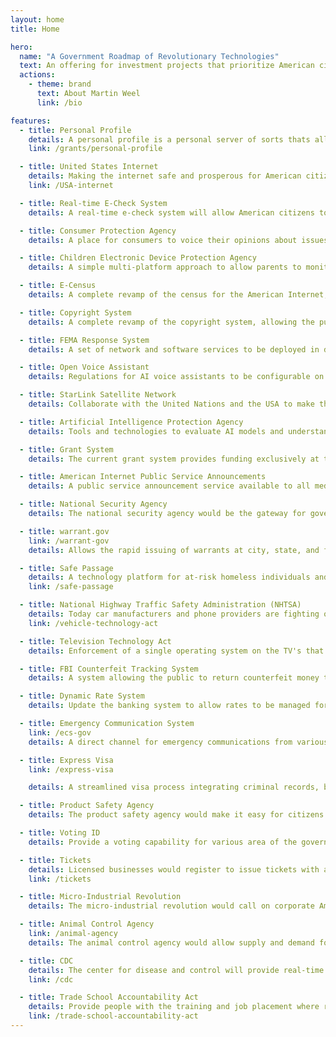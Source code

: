 ```yaml
---
layout: home
title: Home

hero:
  name: "A Government Roadmap of Revolutionary Technologies"
  text: An offering for investment projects that prioritize American citizens' safety and prosperity, while creating more accountability for the government and its citizens.
  actions:
    - theme: brand
      text: About Martin Weel
      link: /bio

features:
  - title: Personal Profile
    details: A personal profile is a personal server of sorts thats allows citizens to store information that is related to them.
    link: /grants/personal-profile

  - title: United States Internet
    details: Making the internet safe and prosperous for American citizens by providing a private domain system. Which includes licensing capabilities, revocation capabilities, government ID verification, and content filtering and security using Artificial Intelligence.
    link: /USA-internet

  - title: Real-time E-Check System
    details: A real-time e-check system will allow American citizens to transfer money electronically in real-time with no costs to each other. A jury system that allows judgement against buyers and sellers where domains can be fined and/or revoked for fraud.

  - title: Consumer Protection Agency
    details: A place for consumers to voice their opinions about issues that concern them at the federal, state, and city levels with government traceability to completion in the government and market place.  A "consumer" lobby of sorts.  Where would I voice my concern for the way receipts are printed, and propose a standard for that?

  - title: Children Electronic Device Protection Agency
    details: A simple multi-platform approach to allow parents to monitor and control their children's electronic devices across all devices with a single interface.

  - title: E-Census
    details: A complete revamp of the census for the American Internet, allowing various government agencies the ability to survey its constituents and provide resulting datasets to the public and for analysis.

  - title: Copyright System
    details: A complete revamp of the copyright system, allowing the public to submit works electronically, verify and protect copyrighted work using Artificial Intelligence.

  - title: FEMA Response System
    details: A set of network and software services to be deployed in disaster areas during emergencies, connecting, tracking and executing emergency responses.

  - title: Open Voice Assistant
    details: Regulations for AI voice assistants to be configurable on mobile phones and other environments, ensuring open access to various marketplace assistants.

  - title: StarLink Satellite Network
    details: Collaborate with the United Nations and the USA to make the StarLink Satellite system an FCC asset and allow the public to sell Wi-Fi devices under their own businesses in a unified sales platform.  In exchange a contract will be provided to Elon Musk to provide real-time details of the earth's surface much like Google Maps displays data today.

  - title: Artificial Intelligence Protection Agency
    details: Tools and technologies to evaluate AI models and understand political intents behind foreign actor AI models.  For example, you could have an Anthropic (USA) vs. Qwen (Chinese) debate on whether Taiwan is a Chinese owned country or an independent country.  These type of policy questions/conflicts can be debated between AI models, and you can have deep insights into the AI’s training models to uncover their true intent.  This product is already completed.

  - title: Grant System
    details: The current grant system provides funding exclusively at the federal level, meaning grant needs and accountability of those grants and priorities are determined solely at the federal level.  The proposed grant system would empower state and local municipalities with greater autonomy to identify their specific needs and offer a simple, streamlined way to provide funding and the accountability that follows it by its citzens in which the grants are meant to serve.

  - title: American Internet Public Service Announcements
    details: A public service announcement service available to all media platforms serve public messages from various government agencies.  For example, the federal government might use it to educate parents on device time, where a local municipality might use it to discuss bike lane edict.

  - title: National Security Agency
    details: The national security agency would be the gateway for government municipalities to login into devices, and/or view device content based on a warrant and permission granted by the user when setting up their devices via the government OS on the device.

  - title: warrant.gov
    link: /warrant-gov
    details: Allows the rapid issuing of warrants at city, state, and federal levels with government oversight to view users devices via the National Security Agency.

  - title: Safe Passage
    details: A technology platform for at-risk homeless individuals and/or families to find safe housing regardless of their circumstances.
    link: /safe-passage

  - title: National Highway Traffic Safety Administration (NHTSA)
    details: Today car manufacturers and phone providers are fighting over the cars infotainment systems.  The vehicle technology act would allow buyers of cars to install their own operating systems in the car so the user can have a single easy to use interface while driving. Operating systems would be transferable from car to car.
    link: /vehicle-technology-act

  - title: Television Technology Act
    details: Enforcement of a single operating system on the TV's that can be installed by the customer.  Again, Apple/Google/Amazon and TV manufacturers are fighting over control of the TV which has made it extremely difficult for the consumer to navigate and use.

  - title: FBI Counterfeit Tracking System
    details: A system allowing the public to return counterfeit money to banks for legitimate currency, tracking areas of counterfeit circulation.

  - title: Dynamic Rate System
    details: Update the banking system to allow rates to be managed for obtaining loans for new homes, businesses, and other ventures based on local market factors, instead of one single rate to manage the economy today.  A data warehouse would be provided to understand the market conditions of various markets and set rates accordingly.

  - title: Emergency Communication System
    link: /ecs-gov
    details: A direct channel for emergency communications from various levels of government to the public's operating systems via the government OS.  This would include both messages, and location aware information based on users locations from the mobile phones or address.

  - title: Express Visa
    link: /express-visa

    details: A streamlined visa process integrating criminal records, banking and taxation to make immigration easier, safe and fair for American citizens.

  - title: Product Safety Agency
    details: The product safety agency would make it easy for citizens to report issues with products they purchase in the market place.  By clicking on receipts on the bank to notify the agency of issues.

  - title: Voting ID
    details: Provide a voting capability for various area of the government by providing an ID during the voting process, and an open database to verify results.

  - title: Tickets
    details: Licensed businesses would register to issue tickets with a licensed e-mail address for selling tickets.
    link: /tickets

  - title: Micro-Industrial Revolution
    details: The micro-industrial revolution would call on corporate America to usher in a new production capacity to develop products and services in local areas with smaller production processes and better environmental controls.  This would be coupled with a standardized robust API system to allow these small areas of production, services and consumers to communicate.  Today our supply chain(s) are far to long and costly in environmental, and to difficult to protect with ongoing wars.

  - title: Animal Control Agency
    link: /animal-agency
    details: The animal control agency would allow supply and demand for animal populations along with registration, transfer, validation of animals.

  - title: CDC
    details: The center for disease and control will provide real-time test results from testing facilities, unknown diseases will have containment plans for jurisdictions. Where people will be notified via the [emergency notification system](/ecs-gov/) to stay in doors.
    link: /cdc

  - title: Trade School Accountability Act
    details: Provide people with the training and job placement where resources are needed in the private market place to reduce immigration.
    link: /trade-school-accountability-act
---
```

